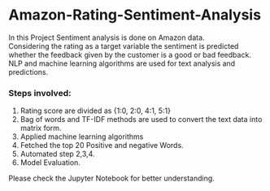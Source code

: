 # Amazon-Rating-Sentiment-Analysis

In this Project Sentiment analysis is done on Amazon data.</br>
Considering the rating as a target variable the sentiment is predicted whether the feedback given by the customer is a good or bad feedback.
NLP and machine learning algorithms are used for text analysis and predictions.

### Steps involved:
1. Rating score are divided as {1:0, 2:0, 4:1, 5:1}
2. Bag of words and TF-IDF methods are used to convert the text data into matrix form.
3. Applied machine learning algorithms
4. Fetched the top 20 Positive and negative Words.
5. Automated step 2,3,4.
6. Model Evaluation.

Please check the Jupyter Notebook for better understanding.
